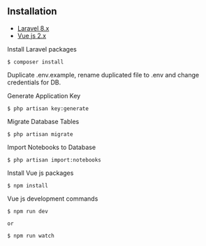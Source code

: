 ## Installation

* [Laravel 8.x](https://laravel.com/docs/8.x/installation)
* [Vue js 2.x](https://vuejs.org/v2/guide/)


Install Laravel packages
  ```
  $ composer install
  ```

Duplicate .env.example, rename duplicated file to .env and change credentials for DB.

Generate Application Key
  ```
  $ php artisan key:generate
  ```
Migrate Database Tables
  ```
  $ php artisan migrate
  ```
Import Notebooks to Database
  ```
  $ php artisan import:notebooks
  ```
Install Vue js packages
  ```
  $ npm install
  ```
Vue js development commands
  ```
  $ npm run dev
  
  or

  $ npm run watch
  ```
